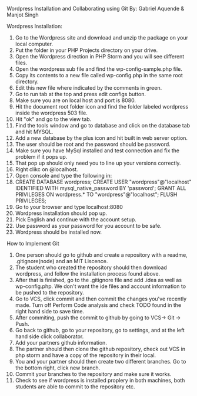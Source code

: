 Wordpress Installation and Collaborating using Git
By: Gabriel Aquende & Manjot Singh

Wordpress Installation:
1. Go to the Wordpress site and download and unzip the package on your local computer.
2. Put the folder in your PHP Projects directory on your drive.
3. Open the Wordpress direction in PHP Storm and you will see different files.
4. Open the wordpress sub file and find the wp-config-sample.php file.
5. Copy its contents to a new file called wp-config.php in the same root directory.
6. Edit this new file where indicated by the comments in green.
7. Go to run tab at the top and press edit configs button.
8. Make sure you are on local host and port is 8080. 
9. Hit the document root folder icon and find the folder labeled wordpress inside the wordpress 503 file.
10. Hit "ok" and go to the view tab.
11. Find the tools window and go to database and click on the database tab and hit MYSQL. 
12. Add a new database by the plus icon and hit built in web server option.
13. The user should be root and the password should be password.
14. Make sure you have MySql installed and test connection and fix the problem if it pops up.
15. That pop up should only need you to line up your versions correctly. 
16. Right clikc on @localhost.
17. Open console and type the following in:
18. CREATE DATABASE wordpress;
    CREATE USER "wordpress"@"localhost" IDENTIFIED WITH mysql_native_password BY 'password';
    GRANT ALL PRIVILEGES ON wordpress.* TO "wordpress"@"localhost";
    FLUSH PRIVILEGES; 
19. Go to your browser and type localhost:8080
20. Wordpress installation should pop up.
21. Pick English and continue with the account setup.
22. Use password as your password for you account to be safe. 
23. Wordpress should be installed now. 

How to Implement Git
1. One person should go to github and create a repository with a readme, .gitignore(node) and an MIT Liscence.
2. The student who created the repository should then download wordpress, and follow the installation process found above.
3. After that is finished, go to the .gitignore file and add .idea as well as wp-config.php. We don't want the ide files and account information to be pushed to the repository.
4. Go to VCS, click commit and then commit the changes you've recently made. Turn off Perform Code analysis and check TODO found in the right hand side to save time.
5. After commiting, push the commit to github by going to VCS-> Git -> Push.
6. Go back to github, go to your repository, go to settings, and at the left hand side click collaborator.
7. Add your partners github information.
8. The partner should then clone the github repository, check out VCS in php storm and have a copy of the repository in their local.
9. You and your partner should then create two different branches. Go to the bottom right, click new branch.
10. Commit your branches to the repository and make sure it works.
11. Check to see if wordpress is installed proplery in both machines, both students are able to commit to the repository etc.